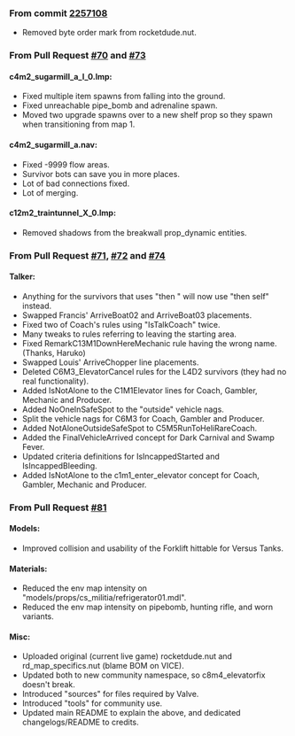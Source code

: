 ### From commit [2257108](https://github.com/Tsuey/L4D2-Community-Update/commit/2257108)

- Removed byte order mark from rocketdude.nut.

### From Pull Request [#70](https://github.com/Tsuey/L4D2-Community-Update/pull/70) and [#73](https://github.com/Tsuey/L4D2-Community-Update/pull/73)
#### c4m2_sugarmill_a_l_0.lmp:

- Fixed multiple item spawns from falling into the ground.
- Fixed unreachable pipe_bomb and adrenaline spawn.
- Moved two upgrade spawns over to a new shelf prop so they spawn when transitioning from map 1.

#### c4m2_sugarmill_a.nav:

- Fixed -9999 flow areas.
- Survivor bots can save you in more places.
- Lot of bad connections fixed.
- Lot of merging.

#### c12m2_traintunnel_X_0.lmp:

- Removed shadows from the breakwall prop_dynamic entities.

### From Pull Request [#71](https://github.com/Tsuey/L4D2-Community-Update/pull/71), [#72](https://github.com/Tsuey/L4D2-Community-Update/pull/72) and [#74](https://github.com/Tsuey/L4D2-Community-Update/pull/74)
#### Talker:

- Anything for the survivors that uses "then " will now use "then self" instead.
- Swapped Francis' ArriveBoat02 and ArriveBoat03 placements.
- Fixed two of Coach's rules using "IsTalkCoach" twice.
- Many tweaks to rules referring to leaving the starting area.
- Fixed RemarkC13M1DownHereMechanic rule having the wrong name. (Thanks, Haruko)
- Swapped Louis' ArriveChopper line placements.
- Deleted C6M3_ElevatorCancel rules for the L4D2 survivors (they had no real functionality).
- Added IsNotAlone to the C1M1Elevator lines for Coach, Gambler, Mechanic and Producer.
- Added NoOneInSafeSpot to the "outside" vehicle nags.
- Split the vehicle nags for C6M3 for Coach, Gambler and Producer.
- Added NotAloneOutsideSafeSpot to C5M5RunToHeliRareCoach.
- Added the FinalVehicleArrived concept for Dark Carnival and Swamp Fever.
- Updated criteria definitions for IsIncappedStarted and IsIncappedBleeding.
- Added IsNotAlone to the c1m1_enter_elevator concept for Coach, Gambler, Mechanic and Producer.

### From Pull Request [#81](https://github.com/Tsuey/L4D2-Community-Update/pull/81)
#### Models:

- Improved collision and usability of the Forklift hittable for Versus Tanks.

#### Materials:

- Reduced the env map intensity on "models/props/cs_militia/refrigerator01.mdl".
- Reduced the env map intensity on pipebomb, hunting rifle, and worn variants.

#### Misc:

- Uploaded original (current live game) rocketdude.nut and rd_map_specifics.nut (blame BOM on VICE).
- Updated both to new community namespace, so c8m4_elevatorfix doesn't break.
- Introduced "sources" for files required by Valve.
- Introduced "tools" for community use.
- Updated main README to explain the above, and dedicated changelogs/README to credits.
